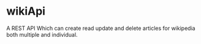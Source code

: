 # wikiApi


A REST API Which can create read update and delete articles for wikipedia both multiple and individual.
